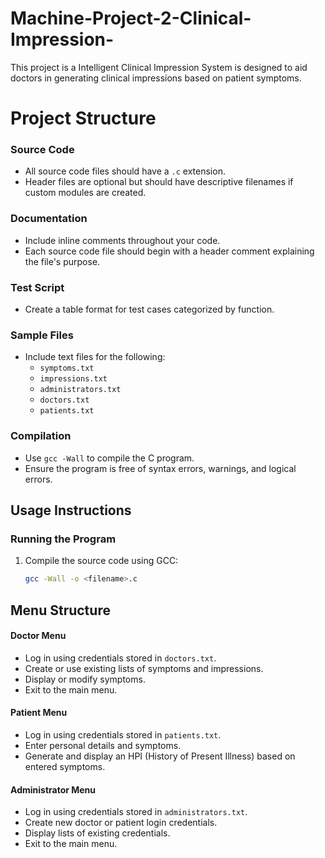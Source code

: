 # Machine-Project-2-Clinical-Impression-
This project is a Intelligent Clinical Impression System is designed to aid doctors in generating clinical impressions based on patient symptoms.

# Project Structure
### Source Code
- All source code files should have a `.c` extension.
- Header files are optional but should have descriptive filenames if custom modules are created.

### Documentation
- Include inline comments throughout your code.
- Each source code file should begin with a header comment explaining the file's purpose.

### Test Script
- Create a table format for test cases categorized by function.

### Sample Files
- Include text files for the following:
  - `symptoms.txt`
  - `impressions.txt`
  - `administrators.txt`
  - `doctors.txt`
  - `patients.txt`

### Compilation
- Use `gcc -Wall` to compile the C program.
- Ensure the program is free of syntax errors, warnings, and logical errors.

## Usage Instructions

### Running the Program
1. Compile the source code using GCC:
   ```bash
   gcc -Wall -o <filename>.c

## Menu Structure

#### Doctor Menu
- Log in using credentials stored in `doctors.txt`.
- Create or use existing lists of symptoms and impressions.
- Display or modify symptoms.
- Exit to the main menu.

#### Patient Menu
- Log in using credentials stored in `patients.txt`.
- Enter personal details and symptoms.
- Generate and display an HPI (History of Present Illness) based on entered symptoms.

#### Administrator Menu
- Log in using credentials stored in `administrators.txt`.
- Create new doctor or patient login credentials.
- Display lists of existing credentials.
- Exit to the main menu.

